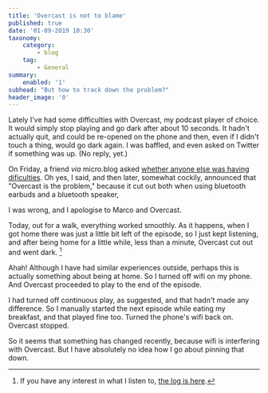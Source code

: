 ```yaml
---
title: 'Overcast is not to blame'
published: true
date: '01-09-2019 10:30'
taxonomy:
    category:
        - blog
    tag:
        - General
summary:
    enabled: '1'
subhead: "But how to track down the problem?"
header_image: '0'
---
```


Lately I've had some difficulties with Overcast, my podcast player of choice. It would simply stop playing and go dark after about 10 seconds. It hadn't actually quit, and could be re-opened on the phone and then, even if I didn't touch a thing, would go dark again. I was baffled, and even asked on Twitter if something was up. (No reply, yet.)

On Friday, a friend *via* micro.blog asked <a class="u-in-reply-to" href="https://wrke.online/2019/08/30/wondering-if-anyone.html" >whether anyone else was having dificulties</a >. Oh yes, I said, and then later, somewhat cockily, announced that "Overcast is the problem," because it cut out both when using bluetooth earbuds and a bluetooth speaker, 

I was wrong, and I apologise to Marco and Overcast.

Today, out for a walk, everything worked smoothly. As it happens, when I got home there was just a little bit left of the episode, so I just kept listening, and after being home for a little while, less than a minute, Overcast cut out and went dark. [^1]

[^1]: If you have any interest in what I listen to, [the log is here](https://www.jeremycherfas.net/stream).

Ahah! Although I have had similar experiences outside, perhaps this is actually something about being at home. So I turned off wifi on my phone. And Overcast proceeded to play to the end of the episode.

I had turned off continuous play, as suggested, and that hadn't made any difference. So I manually started the next episode while eating my breakfast, and that played fine too. Turned the phone's wifi back on. Overcast stopped.

So it seems that something has changed recently, because wifi is interfering with Overcast. But I have absolutely no idea how I go about pinning that down.

